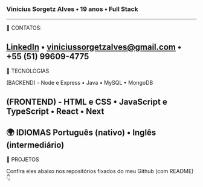 ### Vinícius Sorgetz Alves • 19 anos • Full Stack
---
📧 CONTATOS:

[LinkedIn](https://www.linkedin.com/in/vinicius-sorgetz-alves-b4b895340/) • viniciussorgetzalves@gmail.com • +55 (51) 99609-4775
---
🚀 TECNOLOGIAS 

(BACKEND) - Node e Express • Java • MySQL • MongoDB

(FRONTEND) - HTML e CSS • JavaScript e TypeScript • React • Next
---
🌍 IDIOMAS 
Português (nativo) • Inglês (intermediário)
---
📂 PROJETOS 

Confira eles abaixo nos repositórios fixados do meu Github (com README) 👇
